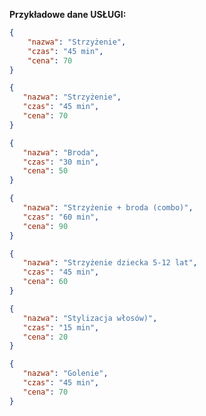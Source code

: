 **Przykładowe dane USŁUGI:**
```json
{
    "nazwa": "Strzyżenie",
	"czas": "45 min",
	"cena": 70
}
 ```
 ```json
{
    "nazwa": "Strzyżenie",
	"czas": "45 min",
	"cena": 70
}
 ```
 ```json
{
    "nazwa": "Broda",
	"czas": "30 min",
	"cena": 50
}
 ```
 ```json
{
    "nazwa": "Strzyżenie + broda (combo)",
	"czas": "60 min",
	"cena": 90
}
 ```
 ```json
{
    "nazwa": "Strzyżenie dziecka 5-12 lat",
	"czas": "45 min",
	"cena": 60
}
 ```
 ```json
{
    "nazwa": "Stylizacja włosów)",
	"czas": "15 min",
	"cena": 20
}
 ```
 ```json
{
    "nazwa": "Golenie",
	"czas": "45 min",
	"cena": 70
}
 ```